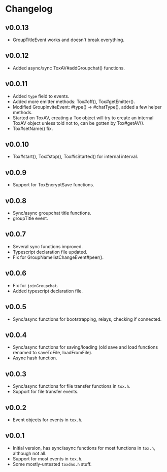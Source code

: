 Changelog
=========

v0.0.13
-------
- GroupTitleEvent works and doesn't break everything.

v0.0.12
-------
- Added async/sync ToxAV#addGroupchat() functions.

v0.0.11
-------
- Added `type` field to events.
- Added more emitter methods: Tox#off(), Tox#getEmitter().
- Modified GroupInviteEvent: #type() -> #chatType(), added a few helper methods.
- Started on ToxAV, creating a Tox object will try to create an internal ToxAV
  object unless told not to, can be gotten by Tox#getAV().
- Tox#setName() fix.

v0.0.10
-------
- Tox#start(), Tox#stop(), Tox#isStarted() for internal interval.

v0.0.9
------
- Support for ToxEncryptSave functions.

v0.0.8
------
- Sync/async groupchat title functions.
- groupTitle event.

v0.0.7
------
- Several sync functions improved.
- Typescript declaration file updated.
- Fix for GroupNamelistChangeEvent#peer().

v0.0.6
------
- Fix for `joinGroupchat`.
- Added typescript declaration file.

v0.0.5
------
- Sync/async functions for bootstrapping, relays, checking if connected.

v0.0.4
------
- Sync/async functions for saving/loading (old save and load functions renamed to saveToFile, loadFromFile).
- Async hash function.

v0.0.3
------
- Sync/async functions for file transfer functions in `tox.h`.
- Support for file transfer events.

v0.0.2
------
- Event objects for events in `tox.h`.

v0.0.1
------
- Initial version, has sync/async functions for most functions in `tox.h`,
  although not all.
- Support for most events in `tox.h`.
- Some mostly-untested `toxdns.h` stuff.
